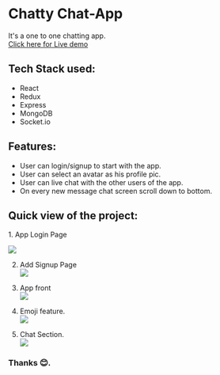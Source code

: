 # Chatty Chat-App

It's a one to one chatting app.<br/>
<a href="https://chattychatapp.netlify.app/" target="_blank">Click here for Live demo</a>

## Tech Stack used:

<ul>
  <li>React</li>
  <li>Redux</li>
  <li>Express</li>
  <li>MongoDB</li>
  <li>Socket.io</li>
</ul>

## Features:

<ul>
<li>User can login/signup to start with the app.</li>
<li>User can select an avatar as his profile pic.</li>
  <li>User can live chat with the other users of the app.</li>
  <li>On every new message chat screen scroll down to bottom.</li>
<!--   <li>User can run the app even in mobile</li> -->
</ul>

<h2>Quick view of the project:</h2>
1. App Login Page
<p></p>
<img src="https://user-images.githubusercontent.com/85347242/166114864-f7b314b1-55f9-49e2-8846-ba8080475834.png" />

2. Add Signup Page
   <br>
   <img src="https://user-images.githubusercontent.com/85347242/166114871-a24758f4-8669-4468-ab8e-1f652246f2c3.png" />

3. App front
   <br>
   <img src="https://user-images.githubusercontent.com/85347242/166114929-6a04bdb2-82b7-4deb-9a30-27af281fcfcd.png" />

4. Emoji feature.
   <br>
   <img src="https://user-images.githubusercontent.com/85347242/166114903-eb8f1c82-91d3-42cd-886f-8b4bd52aaf24.png" />

5. Chat Section.
   <br>
   <img src="https://user-images.githubusercontent.com/85347242/166115078-649a564d-d948-42c6-8185-c7849d4deb12.png" />

### Thanks 😊.

